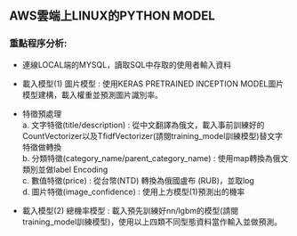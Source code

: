 ## AWS雲端上LINUX的PYTHON MODEL

### 重點程序分析:
* 連線LOCAL端的MYSQL，讀取SQL中存取的使用者輸入資料
* 載入模型(1) 圖片模型 : 使用KERAS PRETRAINED INCEPTION MODEL圖片模型建構，載入權重並預測圖片識別率。
* 特徵預處理   <br>
a. 文字特徵(title/description) : 從中文翻譯為俄文，載入事前訓練好的CountVectorizer以及TfidfVectorizer(請閱training_model訓練模型)替文字特徵做轉換 <br>
b. 分類特徵(category_name/parent_category_name) : 使用map轉換為俄文類別並做label Encoding <br>
c. 數值特徵(price) : 從台幣(NTD) 轉換為俄國盧布 (RUB)，並取log <br>
d. 圖片特徵(image_confidence) : 使用上方模型(1)預測出的機率 <br>
              
              
* 載入模型(2) 總機率模型 : 載入預先訓練好nn/lgbm的模型(請閱training_model訓練模型)，使用以上四類不同型態資料當作輸入並做預測。
